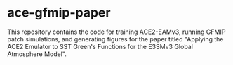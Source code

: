 # ace-gfmip-paper

This repository contains the code for training ACE2-EAMv3, running GFMIP patch simulations, and generating figures for the paper titled "Applying the ACE2 Emulator to SST Green's Functions for the E3SMv3 Global Atmosphere Model".
